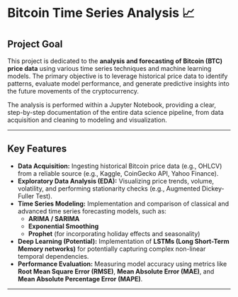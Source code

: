 # Bitcoin Time Series Analysis 📈

## Project Goal
This project is dedicated to the **analysis and forecasting of Bitcoin (BTC) price data** using various time series techniques and machine learning models. The primary objective is to leverage historical price data to identify patterns, evaluate model performance, and generate predictive insights into the future movements of the cryptocurrency.

The analysis is performed within a Jupyter Notebook, providing a clear, step-by-step documentation of the entire data science pipeline, from data acquisition and cleaning to modeling and visualization.

***

## Key Features

* **Data Acquisition:** Ingesting historical Bitcoin price data (e.g., OHLCV) from a reliable source (e.g., Kaggle, CoinGecko API, Yahoo Finance).
* **Exploratory Data Analysis (EDA):** Visualizing price trends, volume, volatility, and performing stationarity checks (e.g., Augmented Dickey-Fuller Test).
* **Time Series Modeling:** Implementation and comparison of classical and advanced time series forecasting models, such as:
    * **ARIMA / SARIMA**
    * **Exponential Smoothing**
    * **Prophet** (for incorporating holiday effects and seasonality)
* **Deep Learning (Potential):** Implementation of **LSTMs (Long Short-Term Memory networks)** for potentially capturing complex non-linear temporal dependencies.
* **Performance Evaluation:** Measuring model accuracy using metrics like **Root Mean Square Error (RMSE)**, **Mean Absolute Error (MAE)**, and **Mean Absolute Percentage Error (MAPE)**.

***

## Technologies and Libraries

This project is built primarily in Python and utilizes the following key libraries:

| Category | Libraries |
| :--- | :--- |
| **Analysis/Core** | **Python 3.x**, **Jupyter Notebook** |
| **Data Manipulation** | `pandas`, `numpy` |
| **Time Series Modeling**| `statsmodels`, `pmdarima`, `Prophet` (if used) |
| **Deep Learning** | `TensorFlow` or `PyTorch` (if LSTMs are used) |
| **Visualization** | `matplotlib`, `seaborn` |

***

## Getting Started

### Prerequisites

You need to have Python installed on your system. It is highly recommended to use a virtual environment.

### Installation

1.  **Clone the repository:**
    ```bash
    git clone [https://github.com/doublehm/Bitcoin-Time-Series-Analysis.git](https://github.com/doublehm/Bitcoin-Time-Series-Analysis.git)
    cd Bitcoin-Time-Series-Analysis
    ```

2.  **Install the required packages:**
    (A `requirements.txt` file is recommended, but based on the libraries above, you can install them manually or generate one.)
    ```bash
    pip install pandas numpy statsmodels matplotlib seaborn jupyter
    # Add other model-specific libraries as needed (e.g., pmdarima, prophet, tensorflow)
    ```

### Usage

The core of the project is the Jupyter Notebook.

1.  **Start the Jupyter environment:**
    ```bash
    jupyter notebook
    ```
2.  Open the **`Bitcoin.ipynb`** file.
3.  Execute the cells sequentially to run the full analysis, view the visualizations, and see the forecasting results.

***

## Structure

The main files and folders in this repository are:
├── Bitcoin.ipynb # Main Jupyter Notebook containing all the analysis and models. └── README.md # The project description and instructions (this file).
***

## Contact

Feel free to reach out with any questions or suggestions!

* **GitHub:** [@doublehm](https://github.com/doublehm)
